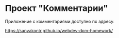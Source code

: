 # Проект "Комментарии"

Приложение с комментариями доступно по адресу:

https://sanyakontr.github.io/webdev-dom-homework/